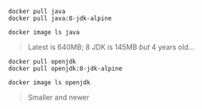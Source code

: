 

```
docker pull java
docker pull java:8-jdk-alpine
```

```
docker image ls java
```

> Latest is 640MB; 8 JDK is 145MB *but* 4 years old...



```
docker pull openjdk
docker pull openjdk:8-jdk-alpine
```

```
docker image ls openjdk
```

> Smaller and newer
